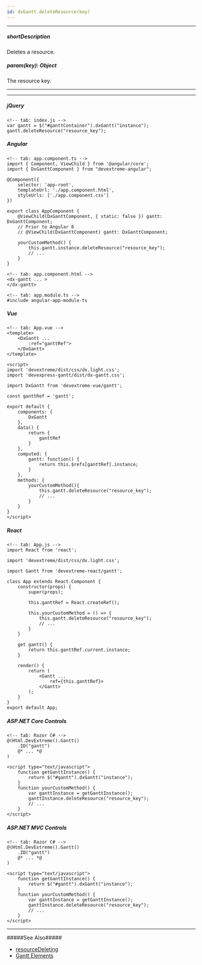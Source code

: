 ```yaml
---
id: dxGantt.deleteResource(key)
---
```

---
##### shortDescription
Deletes a resource.

##### param(key): Object
The resource key.

---

---

##### jQuery

    <!-- tab: index.js -->
    var gantt = $("#ganttContainer").dxGantt("instance");
    gantt.deleteResource("resource_key");

##### Angular

    <!-- tab: app.component.ts -->
    import { Component, ViewChild } from '@angular/core';
    import { DxGanttComponent } from "devextreme-angular";
    
    @Component({
        selector: 'app-root',
        templateUrl: './app.component.html',
        styleUrls: ['./app.component.css']
    })    
    
    export class AppComponent {
        @ViewChild(DxGanttComponent, { static: false }) gantt: DxGanttComponent;
        // Prior to Angular 8
        // @ViewChild(DxGanttComponent) gantt: DxGanttComponent;

        yourCustomMethod() {
            this.gantt.instance.deleteResource("resource_key");
            // ...
        }
    }

    <!-- tab: app.component.html -->
    <dx-gantt ... >
    </dx-gantt>

    <!-- tab: app.module.ts -->
    #include angular-app-module-ts

##### Vue

    <!-- tab: App.vue -->
    <template>
        <DxGantt ...
            :ref="ganttRef">
        </DxGantt>
    </template>

    <script>
    import 'devextreme/dist/css/dx.light.css';
    import 'devexpress-gantt/dist/dx-gantt.css';

    import DxGantt from 'devextreme-vue/gantt';

    const ganttRef = 'gantt';

    export default {
        components: {
            DxGantt
        },
        data() {
            return {
                ganttRef
            }
        },
        computed: {
            gantt: function() {
                return this.$refs[ganttRef].instance;
            }
        },
        methods: {
            yourCustomMethod(){
                this.gantt.deleteResource("resource_key");
                // ...
            }
        }
    }
    </script>

##### React

    <!-- tab: App.js -->
    import React from 'react';

    import 'devextreme/dist/css/dx.light.css';

    import Gantt from 'devextreme-react/gantt';

    class App extends React.Component {
        constructor(props) {
            super(props);

            this.ganttRef = React.createRef();

            this.yourCustomMethod = () => {
                this.gantt.deleteResource("resource_key");
                // ...
            }
        }

        get gantt() {
            return this.ganttRef.current.instance;
        }

        render() {
            return (
                <Gantt ...
                    ref={this.ganttRef}>
                </Gantt>
            );
        }
    }
    export default App;

##### ASP.NET Core Controls

    <!-- tab: Razor C# -->
    @(Html.DevExtreme().Gantt()
        .ID("gantt")
        @* ... *@
    )

    <script type="text/javascript">
        function getGanttInstance() {
            return $("#gantt").dxGantt("instance");
        }
        function yourCustomMethod() {
            var ganttInstance = getGanttInstance();
            ganttInstance.deleteResource("resource_key");
            // ...
        }
    </script>

##### ASP.NET MVC Controls

    <!-- tab: Razor C# -->
    @(Html.DevExtreme().Gantt()
        .ID("gantt")
        @* ... *@
    )

    <script type="text/javascript">
        function getGanttInstance() {
            return $("#gantt").dxGantt("instance");
        }
        function yourCustomMethod() {
            var ganttInstance = getGanttInstance();
            ganttInstance.deleteResource("resource_key");
            // ...
        }
    </script>

---

#####See Also#####
- [resourceDeleting](/api-reference/10%20UI%20Components/dxGantt/4%20Events/resourceDeleting.md '/Documentation/ApiReference/UI_Components/dxGantt/Events/#resourceDeleting')
- [Gantt Elements](/concepts/05%20UI%20Components/Gantt/10%20Gantt%20Elements/00%20Gantt%20Elements.md '/Documentation/Guide/UI_Components/Gantt/Gantt_Elements/')